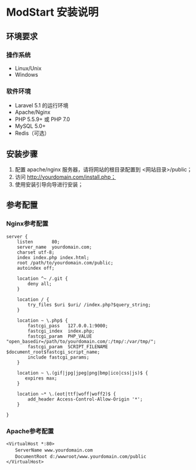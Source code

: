 # ModStart 安装说明

## 环境要求

### 操作系统

- Linux/Unix
- Windows

### 软件环境

- Laravel 5.1 的运行环境
- Apache/Nginx
- PHP 5.5.9+ 或 PHP 7.0
- MySQL 5.0+
- Redis（可选）

## 安装步骤

1. 配置 apache/nginx 服务器，请将网站的根目录配置到 <网站目录>/public；
2. 访问 http://yourdomain.com/install.php；
3. 使用安装引导向导进行安装；

## 参考配置

### Nginx参考配置

```
server {
    listen       80;
    server_name  yourdomain.com;
    charset utf-8;
    index index.php index.html;
    root /path/to/yourdomain.com/public;
    autoindex off;

    location ^~ /.git {
        deny all;
    }

    location / {
        try_files $uri $uri/ /index.php?$query_string;
    }

    location ~ \.php$ {
        fastcgi_pass   127.0.0.1:9000;
        fastcgi_index  index.php;
        fastcgi_param  PHP_VALUE  "open_basedir=/path/to/yourdomain.com/:/tmp/:/var/tmp/";
        fastcgi_param  SCRIPT_FILENAME  $document_root$fastcgi_script_name;
        include fastcgi_params;
    }

    location ~ \.(gif|jpg|jpeg|png|bmp|ico|css|js)$ {
       expires max;
    }

    location ~* \.(eot|ttf|woff|woff2)$ {
        add_header Access-Control-Allow-Origin '*';
    }

}
```

### Apache参考配置

```
<VirtualHost *:80>
　　ServerName www.yourdomain.com
　　DocumentRoot d:/wwwroot/www.yourdomain.com/public
</VirtualHost>
```